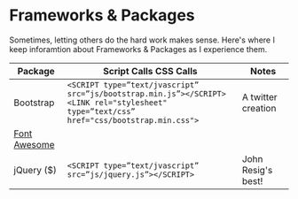 # Frameworks & Packages

Sometimes, letting others do the hard work makes sense.  Here's where I keep inforamtion about Frameworks & Packages as I experience them.

| Package | Script Calls CSS Calls| Notes |  
| ---- | ---- | ---- |  
| Bootstrap | ```<SCRIPT type=”text/jvascript” src=”js/bootstrap.min.js”></SCRIPT> ```<BR>```<LINK rel="stylesheet" type=”text/css” href="css/bootstrap.min.css"> ``` | A twitter creation |  
| [Font Awesome](https://fontawesome.com/) |  |  |  
| jQuery ($) |```<SCRIPT type=”text/jvascript” src=”js/jquery.js”></SCRIPT>```| John Resig's best! |

